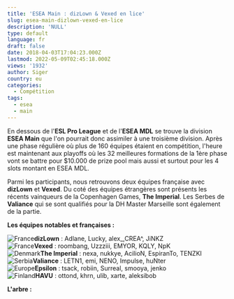 ```yaml
---
title: 'ESEA Main : dizLown & Vexed en lice'
slug: esea-main-dizlown-vexed-en-lice
description: 'NULL'
type: default
language: fr
draft: false
date: 2018-04-03T17:04:23.000Z
lastmod: 2022-05-09T02:45:18.000Z
views: '1932'
author: Siger
country: eu
categories:
  - Compétition
tags:
  - esea
  - main
---
```

En dessous de l'**ESL Pro League** et de l'**ESEA MDL** se trouve la division **ESEA Main** que l'on pourrait donc assimiler à une troisième division. Après une phase régulière où plus de 160 équipes étaient en compétition, l'heure est maintenant aux playoffs où les 32 meilleures formations de la 1ère phase vont se battre pour $10.000 de prize pool mais aussi et surtout pour les 4 slots montant en ESEA MDL.

Parmi les participants, nous retrouvons deux équipes française avec **dizLown** et **Vexed**. Du coté des équipes étrangères sont présents les récents vainqueurs de la Copenhagen Games, **The Imperial**. Les Serbes de **Valiance** qui se sont qualifiés pour la DH Master Marseille sont également de la partie.

**Les équipes notables et françaises :**

![France](/images/countries/fr.svg)⁠**dizLown** : Adlane, Lucky, alex\_,CREA^, JiNKZ  
![France](/images/countries/fr.svg)**⁠Vexed** : roombang, Uzzziii, EMYOR, KQLY, NpK  
![Denmark](/images/countries/dk.svg)⁠**The Imperial** : nexa, nukkye, AcilioN, EspiranTo, TENZKI  
![Serbia](/images/countries/rs.svg)⁠**Valiance** : LETN1, emi, NENO, Impulse, huNter  
![Europe](/images/countries/eu.svg)⁠**Epsilon** : tsack, robiin, Surreal, smooya, jenko  
![Finland](/images/countries/fi.svg)⁠**HAVU** : ottond, khrn, ulib, xarte, aleksibob

**L'arbre :**

  
